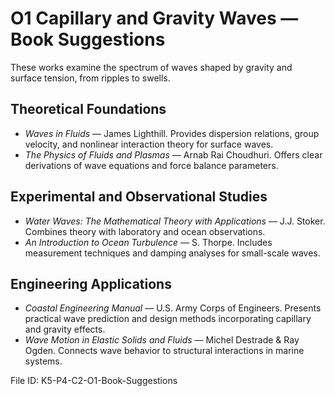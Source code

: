 # O1 Capillary and Gravity Waves — Book Suggestions

These works examine the spectrum of waves shaped by gravity and surface tension, from ripples to swells.

## Theoretical Foundations
- *Waves in Fluids* — James Lighthill. Provides dispersion relations, group velocity, and nonlinear interaction theory for surface waves.
- *The Physics of Fluids and Plasmas* — Arnab Rai Choudhuri. Offers clear derivations of wave equations and force balance parameters.

## Experimental and Observational Studies
- *Water Waves: The Mathematical Theory with Applications* — J.J. Stoker. Combines theory with laboratory and ocean observations.
- *An Introduction to Ocean Turbulence* — S. Thorpe. Includes measurement techniques and damping analyses for small-scale waves.

## Engineering Applications
- *Coastal Engineering Manual* — U.S. Army Corps of Engineers. Presents practical wave prediction and design methods incorporating capillary and gravity effects.
- *Wave Motion in Elastic Solids and Fluids* — Michel Destrade & Ray Ogden. Connects wave behavior to structural interactions in marine systems.

File ID: K5-P4-C2-O1-Book-Suggestions

